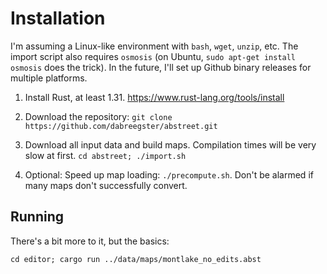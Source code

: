 # Installation

I'm assuming a Linux-like environment with `bash`, `wget`, `unzip`, etc. The
import script also requires `osmosis` (on Ubuntu, `sudo apt-get install
osmosis` does the trick). In the future, I'll set up Github binary releases for
multiple platforms.

1.   Install Rust, at least 1.31. https://www.rust-lang.org/tools/install

2.   Download the repository: `git clone
     https://github.com/dabreegster/abstreet.git`

3.   Download all input data and build maps. Compilation times will be very
     slow at first. `cd abstreet; ./import.sh`

4.   Optional: Speed up map loading: `./precompute.sh`. Don't be alarmed if
     many maps don't successfully convert.

## Running

There's a bit more to it, but the basics:

`cd editor; cargo run ../data/maps/montlake_no_edits.abst`
